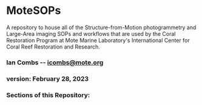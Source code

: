 # MoteSOPs
A repository to house all of the Structure-from-Motion photogrammetry and Large-Area imaging SOPs and workflows that are used by the Coral Restoration Program at Mote Marine Laboratory's International Center for Coral Reef Restoration and Research.

### Ian Combs -- <icombs@mote.org>
### version: February 28, 2023

### Sections of this Repository:
<!-- [3D Modeling](https://icombs2017.github.io/analysisOf3dModels/3D%20Modeling)<br>
[3D Model Validation and Accuracy Assessment](https://icombs2017.github.io/analysisOf3dModels/Prism)<br>
[Disease Prevalence Surveys](https://icombs2017.github.io/analysisOf3dModels/Roving%20Diver)<br>
 -->

